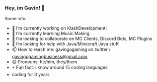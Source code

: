 ### Hey, im Gavin! 👋

Some info:

- 🔭 I’m currently working on KlashDevelopment!
- 🌱 I’m currently learning Music Making
- 👯 I’m looking to collaborate on MC Clients, Discord Bots, MC Plugins
- 🤔 I’m looking for help with Java/Minecraft Java stuff
- 📫 How to reach me: gavingogaming on twitter / gavingogamingbusiness@gmail.com
- 😄 Pronouns: he/him, they/them
- ⚡ Fun fact: i know around 15 coding languages
- coding for 3 years
